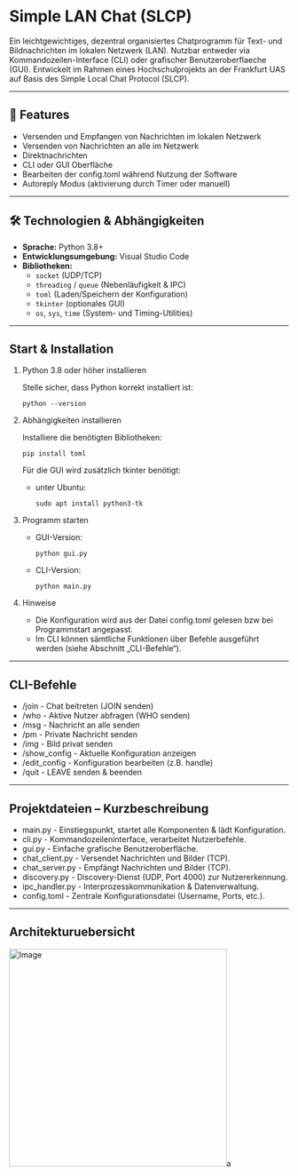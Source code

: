 # Simple LAN Chat (SLCP)

Ein leichtgewichtiges, dezentral organisiertes Chatprogramm für Text- und Bildnachrichten im lokalen Netzwerk (LAN). Nutzbar entweder via Kommandozeilen-Interface (CLI) oder grafischer Benutzeroberflaeche (GUI). Entwickelt im Rahmen eines Hochschulprojekts an der Frankfurt UAS auf Basis des Simple Local Chat Protocol (SLCP).

---

## 🔧 Features

- Versenden und Empfangen von Nachrichten im lokalen Netzwerk
- Versenden von Nachrichten an alle im Netzwerk
- Direktnachrichten
- CLI oder GUI Oberfläche
- Bearbeiten der config.toml während Nutzung der Software
- Autoreply Modus (aktivierung durch Timer oder manuell)


---

## 🛠️ Technologien & Abhängigkeiten

- **Sprache:** Python 3.8+  
- **Entwicklungsumgebung:** Visual Studio Code  
- **Bibliotheken:**  
  - `socket` (UDP/TCP)  
  - `threading` / `queue` (Nebenläufigkeit & IPC)  
  - `toml` (Laden/Speichern der Konfiguration)  
  - `tkinter` (optionales GUI)  
  - `os`, `sys`, `time` (System- und Timing-Utilities)  

---

## Start & Installation

1. Python 3.8 oder höher installieren

   Stelle sicher, dass Python korrekt installiert ist:
   ```
   python --version
   ```

2. Abhängigkeiten installieren

   Installiere die benötigten Bibliotheken:
   ```
   pip install toml
   ```

   Für die GUI wird zusätzlich tkinter benötigt:

   - unter Ubuntu:
     ```
     sudo apt install python3-tk
     ```

3. Programm starten

   - GUI-Version:
     ```
     python gui.py
     ```

   - CLI-Version:
     ```
     python main.py
     ```

4. Hinweise

   - Die Konfiguration wird aus der Datei config.toml gelesen bzw bei Programmstart angepasst.
   - Im CLI können sämtliche Funktionen über Befehle ausgeführt werden (siehe Abschnitt „CLI-Befehle“).

---

## CLI-Befehle

- /join <name>              - Chat beitreten (JOIN senden)
- /who                      - Aktive Nutzer abfragen (WHO senden)
- /msg <text>               - Nachricht an alle senden
- /pm <user> <msg>          - Private Nachricht senden
- /img <user> <pfad>        - Bild privat senden
- /show_config              - Aktuelle Konfiguration anzeigen
- /edit_config <key> <val>  - Konfiguration bearbeiten (z.B. handle)
- /quit                     - LEAVE senden & beenden

---

## Projektdateien – Kurzbeschreibung
- main.py                   - Einstiegspunkt, startet alle Komponenten & lädt Konfiguration.
- cli.py                    - Kommandozeileninterface, verarbeitet Nutzerbefehle.
- gui.py                    - Einfache grafische Benutzeroberfläche.
- chat_client.py            - Versendet Nachrichten und Bilder (TCP).
- chat_server.py            - Empfängt Nachrichten und Bilder (TCP).
- discovery.py              - Discovery-Dienst (UDP, Port 4000) zur Nutzererkennung.
- ipc_handler.py            - Interprozesskommunikation & Datenverwaltung.
- config.toml               - Zentrale Konfigurationsdatei (Username, Ports, etc.).

---

## Architekturuebersicht
<img width="392" alt="Image" src="https://github.com/user-attachments/assets/78bc2fcb-8c57-450d-8718-92f88720b450" />a